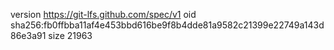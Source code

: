 version https://git-lfs.github.com/spec/v1
oid sha256:fb0ffbba11af4e453bbd616be9f8b4dde81a9582c21399e22749a143d86e3a91
size 21963
